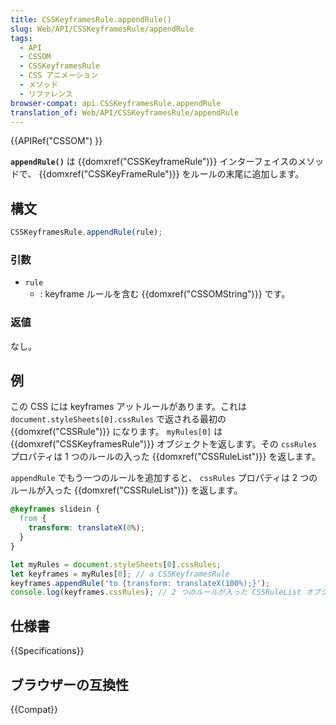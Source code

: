 ```yaml
---
title: CSSKeyframesRule.appendRule()
slug: Web/API/CSSKeyframesRule/appendRule
tags:
  - API
  - CSSOM
  - CSSKeyframesRule
  - CSS アニメーション
  - メソッド
  - リファレンス
browser-compat: api.CSSKeyframesRule.appendRule
translation_of: Web/API/CSSKeyframesRule/appendRule
---
```

{{APIRef("CSSOM") }}

**`appendRule()`** は {{domxref("CSSKeyframeRule")}} インターフェイスのメソッドで、 {{domxref("CSSKeyFrameRule")}} をルールの末尾に追加します。

## 構文

```js
CSSKeyframesRule.appendRule(rule);
```

### 引数

- `rule`
  - : keyframe ルールを含む {{domxref("CSSOMString")}} です。

### 返値

なし。

## 例

この CSS には keyframes アットルールがあります。これは `document.styleSheets[0].cssRules` で返される最初の {{domxref("CSSRule")}} になります。
`myRules[0]` は {{domxref("CSSKeyframesRule")}} オブジェクトを返します。その `cssRules` プロパティは 1 つのルールの入った {{domxref("CSSRuleList")}} を返します。

`appendRule` でもう一つのルールを追加すると、 `cssRules` プロパティは 2 つのルールが入った {{domxref("CSSRuleList")}} を返します。

```css
@keyframes slidein {
  from {
    transform: translateX(0%);
  }
}
```

```js
let myRules = document.styleSheets[0].cssRules;
let keyframes = myRules[0]; // a CSSKeyframesRule
keyframes.appendRule('to {transform: translateX(100%);}');
console.log(keyframes.cssRules); // 2 つのルールが入った CSSRuleList オブジェクト
```

## 仕様書

{{Specifications}}

## ブラウザーの互換性

{{Compat}}
